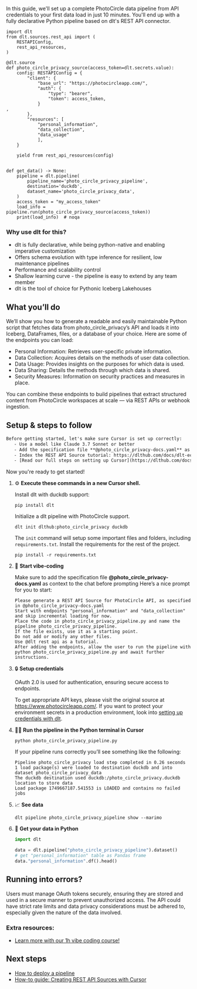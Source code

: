 In this guide, we'll set up a complete PhotoCircle data pipeline from API credentials to your first data load in just 10 minutes. You'll end up with a fully declarative Python pipeline based on dlt's REST API connector.

```python-outcome
import dlt
from dlt.sources.rest_api import (
    RESTAPIConfig,
    rest_api_resources,
)

@dlt.source
def photo_circle_privacy_source(access_token=dlt.secrets.value):
    config: RESTAPIConfig = {
        "client": {
            "base_url": "https://photocircleapp.com/",
            "auth": {
                "type": "bearer",
                "token": access_token,
            }
,
        },
        "resources": [
            "personal_information",
            "data_collection",
            "data_usage"
            ],
    }

    yield from rest_api_resources(config)


def get_data() -> None:
    pipeline = dlt.pipeline(
        pipeline_name='photo_circle_privacy_pipeline',
        destination='duckdb',
        dataset_name='photo_circle_privacy_data', 
    )
    access_token = "my_access_token"
    load_info = pipeline.run(photo_circle_privacy_source(access_token))
    print(load_info)  # noqa
```

### Why use dlt for this?

- dlt is fully declarative, while being python-native and enabling imperative customization
- Offers schema evolution with type inference for resilient, low maintenance pipelines
- Performance and scalability control
- Shallow learning curve - the pipeline is easy to extend by any team member
- dlt is the tool of choice for Pythonic Iceberg Lakehouses

## What you’ll do

We’ll show you how to generate a readable and easily maintainable Python script that fetches data from photo_circle_privacy’s API and loads it into Iceberg, DataFrames, files, or a database of your choice. Here are some of the endpoints you can load:

- Personal Information: Retrieves user-specific private information.
- Data Collection: Acquires details on the methods of user data collection.
- Data Usage: Provides insights on the purposes for which data is used.
- Data Sharing: Details the methods through which data is shared.
- Security Measures: Information on security practices and measures in place.

You can combine these endpoints to build pipelines that extract structured content from PhotoCircle workspaces at scale — via REST APIs or webhook ingestion.

## Setup & steps to follow

```default
Before getting started, let's make sure Cursor is set up correctly:
   - Use a model like Claude 3.7 Sonnet or better
   - Add the specification file **@photo_circle_privacy-docs.yaml** as context
   - Index the REST API Source tutorial: https://dlthub.com/docs/dlt-ecosystem/verified-sources/rest_api/ and add it to context as **@dlt rest api**
   - [Read our full steps on setting up Cursor](https://dlthub.com/docs/dlt-ecosystem/llm-tooling/cursor-restapi#23-configuring-cursor-with-documentation)
```

Now you're ready to get started! 

1. ⚙️ **Execute these commands in a new Cursor shell.**
    
    Install dlt with duckdb support:
    ```shell
    pip install dlt
    ```

    Initialize a dlt pipeline with PhotoCircle support.
    ```shell
    dlt init dlthub:photo_circle_privacy duckdb
    ```

    The `init` command will setup some important files and folders, including `requirements.txt`. Install the requirements for the rest of the project.
    ```shell
    pip install -r requirements.txt
    ```
    
2. 🤠 **Start vibe-coding**
    
    Make sure to add the specification file **@photo_circle_privacy-docs.yaml** as context to the chat before prompting
    Here’s a nice prompt for you to start: 
    
    ```prompt
    Please generate a REST API Source for PhotoCircle API, as specified in @photo_circle_privacy-docs.yaml 
    Start with endpoints "personal_information" and "data_collection" and skip incremental loading for now. 
    Place the code in photo_circle_privacy_pipeline.py and name the pipeline photo_circle_privacy_pipeline. 
    If the file exists, use it as a starting point. 
    Do not add or modify any other files. 
    Use @dlt rest api as a tutorial. 
    After adding the endpoints, allow the user to run the pipeline with python photo_circle_privacy_pipeline.py and await further instructions.
    ```

    
3. 🔒 **Setup credentials** 
    
    OAuth 2.0 is used for authentication, ensuring secure access to endpoints.
    
    To get appropriate API keys, please visit the original source at https://www.photocircleapp.com/.
    If you want to protect your environment secrets in a production environment, look into [setting up credentials with dlt](https://dlthub.com/docs/walkthroughs/add_credentials).
    
4. 🏃‍♀️ **Run the pipeline in the Python terminal in Cursor**
    
    ```shell
    python photo_circle_privacy_pipeline.py
    ```
    
    If your pipeline runs correctly you’ll see something like the following:
    
    ```shell
    Pipeline photo_circle_privacy load step completed in 0.26 seconds
    1 load package(s) were loaded to destination duckdb and into dataset photo_circle_privacy_data
    The duckdb destination used duckdb:/photo_circle_privacy.duckdb location to store data
    Load package 1749667187.541553 is LOADED and contains no failed jobs
    ```
    
5. 📈 **See data**
    
    ```shell
    dlt pipeline photo_circle_privacy_pipeline show --marimo
    ```
    
6. 🐍 **Get your data in Python**
    
    ```python
    import dlt

   data = dlt.pipeline("photo_circle_privacy_pipeline").dataset()
   # get "personal_information" table as Pandas frame
   data."personal_information".df().head()
    ```

## Running into errors?

Users must manage OAuth tokens securely, ensuring they are stored and used in a secure manner to prevent unauthorized access. The API could have strict rate limits and data privacy considerations must be adhered to, especially given the nature of the data involved.

### Extra resources:

- [Learn more with our 1h vibe coding course!](https://www.youtube.com/watch?v=GGid70rnJuM)

## Next steps

- [How to deploy a pipeline](https://dlthub.com/docs/walkthroughs/deploy-a-pipeline)
- [How-to guide: Creating REST API Sources with Cursor](https://dlthub.com/docs/dlt-ecosystem/llm-tooling/cursor-restapi)